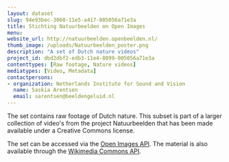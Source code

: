 ```yaml
---
layout: dataset
slug: 94e93bec-3060-11e5-a417-005056a71e3a
title: Stichting Natuurbeelden on Open Images
menu: 
website_url: http://natuurbeelden.openbeelden.nl/
thumb_image: /uploads/Natuurbeelden_poster.png
description: "A set of Dutch nature videos"
project_id: dbd2dbf2-edb3-11e4-8099-005056a71e3a
contenttypes: [Raw footage, Nature videos]
mediatypes: [Video, Metadata]
contactpersons: 
- organization: Netherlands Institute for Sound and Vision
  name: Saskia Arentsen
  email: sarentsen@beeldengeluid.nl
---
```


The set contains raw footage of Dutch nature. This subset is part of a larger collection of video's from the project Natuurbeelden that has been made available under a Creative Commons license.

The set can be accessed via the [Open Images API](http://www.openbeelden.nl/api/). The material is also available through the [Wikimedia Commons API](https://tools.wmflabs.org/magnus-toolserver/commonsapi.php).
